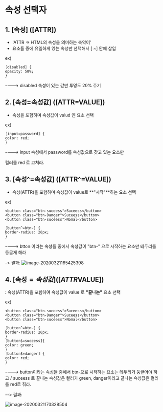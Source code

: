 # 속성 선택자

## 1. [속성] ([ATTR]) 

- 'ATTR => HTML의 속성을 의미하는 축약어'
- 요소들 중에 유일하게 있는 속성만 선택해서 [ ~] 안에 삽입

ex) 

```
[disabled] {
opacity: 50%; 
}
```

----> disabled 속성이 있는 값만 투명도 20% 주기

## 2. [속성=속성값] ([ATTR=VALUE])

- 속성을 포함하며 속성값이 valud 인 요소 선택

ex)

```
[input=password] {
color: red;
}
```

----> input 속성에서 password를 속성값으로 갖고 있는 요소만

컬러를 red 로 고쳐라.

## 3. [속성^=속성값] ([ATTR^=VALUE])

- 속성(ATTR)을 포함하며 속성값이 value로 **"시작"**하는 요소 선택

ex) 

``` 
<button class="btn-suceess">Suceess</button>
<button class="btn-Danger">Suceess</button>
<button class="btn-suceess">Nomal</button>
```

```
[button^=btn-] {
border-radius: 20px;
}
```

----> btton 이라는 속성들 중에서 속성값이 "btn-" 으로 시작하는 요소만 테두리를 둥글게 해라 

-> 결과: ![image-20200321165425398](C:\Users\강호승\AppData\Roaming\Typora\typora-user-images\image-20200321165425398.png)

## 4. [속성$=속성값] ([ATTR$VALUE])

: 속성(ATTR)을 포함하여 속성값이 value 로 **"끝나는"** 요소 선택

ex)

```
<button class="btn-suceess">Suceess</button>
<button class="btn-Danger">Suceess</button>
<button class="btn-suceess">Nomal</button>
```

```
[button^=btn-] {
border-radius: 20px;
}
[button$=suceess]{
color: green;
}
[button$=danger] {
color: red;
}
```

----> button이라는 속성들 중에서 btn-으로 시작하는 요소는 테두리가 둥글어야 하고 / suceess 로 끝나는 속성값은 컬러가 green, danger이라고 끝나는 속성값은 컬러를 red로 줘라.

--> 결과: 

![image-20200321170328504](C:\Users\강호승\AppData\Roaming\Typora\typora-user-images\image-20200321170328504.png)